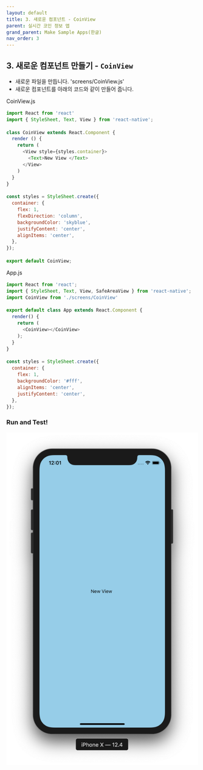 ```yaml
---
layout: default
title: 3. 새로운 컴포넌트 - CoinView
parent: 실시간 코인 정보 앱
grand_parent: Make Sample Apps(한글)
nav_order: 3
---
```


## 3. 새로운 컴포넌트 만들기 - `CoinView`

- 새로운 파일을 만듭니다. 'screens/CoinView.js'
- 새로운 컴포넌트를 아래의 코드와 같이 만들어 줍니다. 

CoinView.js

```js
import React from 'react'
import { StyleSheet, Text, View } from 'react-native';

class CoinView extends React.Component {
  render () {
    return (
      <View style={styles.container}>
        <Text>New View </Text>
      </View>
    )
  }
}

const styles = StyleSheet.create({
  container: {
    flex: 1,
    flexDirection: 'column',
    backgroundColor: 'skyblue',
    justifyContent: 'center',
    alignItems: 'center',
  },
});

export default CoinView;
```


App.js

```js
import React from 'react';
import { StyleSheet, Text, View, SafeAreaView } from 'react-native';
import CoinView from './screens/CoinView'

export default class App extends React.Component {
  render() {
    return (
      <CoinView></CoinView>
    );
  }
}

const styles = StyleSheet.create({
  container: {
    flex: 1,
    backgroundColor: '#fff',
    alignItems: 'center',
    justifyContent: 'center',
  },
});

```

### Run and Test!

![sayHello](../images/sayHello.png "sayHello")

